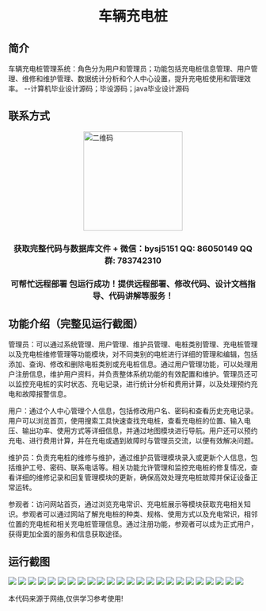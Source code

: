 <p><h1 align="center">车辆充电桩</h1></p>

## 简介
车辆充电桩管理系统：角色分为用户和管理员；功能包括充电桩信息管理、用户管理、维修和维护管理、数据统计分析和个人中心设置，提升充电桩使用和管理效率。    --计算机毕业设计源码；毕设源码；java毕业设计源码


## 联系方式
<img src="https://bs-1329754181.cos.ap-shanghai.myqcloud.com/wx.jpg" alt="二维码" style="display: block; margin: 0 auto;" width="200px">
<p><h3 align="center">获取完整代码与数据库文件 + 微信：bysj5151 QQ: 86050149 QQ群: 783742310</h3></p>
<p><h3 align="center">可帮忙远程部署 包运行成功！提供远程部署、修改代码、设计文档指导、代码讲解等服务！</h3></p>

## 功能介绍（完整见运行截图）
管理员：可以通过系统管理、用户管理、维护员管理、电桩类别管理、充电桩管理以及充电桩维修管理等功能模块，对不同类别的电桩进行详细的管理和编辑，包括添加、查询、修改和删除电桩类别或充电桩信息。通过用户管理功能，可以处理用户注册信息，维护用户资料，并负责整体系统功能的有效配置和维护。管理员还可以监控充电桩的实时状态、充电记录，进行统计分析和费用计算，以及处理预约充电和故障报警信息。

用户：通过个人中心管理个人信息，包括修改用户名、密码和查看历史充电记录。用户可以浏览首页，使用搜索工具快速查找充电桩，查看充电桩的位置、输入电压、输出功率、使用方式等详细信息，并通过地图模块进行导航。用户还可以预约充电、进行费用计算，并在充电或遇到故障时与管理员交流，以便有效解决问题。

维护员：负责充电桩的维修与维护，通过维护员管理模块录入或更新个人信息，包括维护工号、密码、联系电话等。相关功能允许管理和监控充电桩的修复情况，查看详细的维修记录和回复管理模块的更新，确保高效处理充电桩故障并保证设备正常运转。

参观者：访问网站首页，通过浏览充电常识、充电桩展示等模块获取充电相关知识。参观者可以通过网站了解充电桩的种类、规格、使用方式以及充电常识，相邻位置的充电桩和相关充电桩管理信息。通过注册功能，参观者可以成为正式用户，获得更加全面的服务和信息获取途径。


## 运行截图
![](https://bs-1329754181.cos.ap-shanghai.myqcloud.com/spring/VehicleChargingPile/img/001.jpg)
![](https://bs-1329754181.cos.ap-shanghai.myqcloud.com/spring/VehicleChargingPile/img/002.jpg)
![](https://bs-1329754181.cos.ap-shanghai.myqcloud.com/spring/VehicleChargingPile/img/003.jpg)
![](https://bs-1329754181.cos.ap-shanghai.myqcloud.com/spring/VehicleChargingPile/img/004.jpg)
![](https://bs-1329754181.cos.ap-shanghai.myqcloud.com/spring/VehicleChargingPile/img/005.jpg)
![](https://bs-1329754181.cos.ap-shanghai.myqcloud.com/spring/VehicleChargingPile/img/006.jpg)
![](https://bs-1329754181.cos.ap-shanghai.myqcloud.com/spring/VehicleChargingPile/img/007.jpg)
![](https://bs-1329754181.cos.ap-shanghai.myqcloud.com/spring/VehicleChargingPile/img/008.jpg)
![](https://bs-1329754181.cos.ap-shanghai.myqcloud.com/spring/VehicleChargingPile/img/009.jpg)
![](https://bs-1329754181.cos.ap-shanghai.myqcloud.com/spring/VehicleChargingPile/img/010.jpg)
![](https://bs-1329754181.cos.ap-shanghai.myqcloud.com/spring/VehicleChargingPile/img/011.jpg)
![](https://bs-1329754181.cos.ap-shanghai.myqcloud.com/spring/VehicleChargingPile/img/012.jpg)
![](https://bs-1329754181.cos.ap-shanghai.myqcloud.com/spring/VehicleChargingPile/img/013.jpg)
![](https://bs-1329754181.cos.ap-shanghai.myqcloud.com/spring/VehicleChargingPile/img/014.jpg)
![](https://bs-1329754181.cos.ap-shanghai.myqcloud.com/spring/VehicleChargingPile/img/015.jpg)
![](https://bs-1329754181.cos.ap-shanghai.myqcloud.com/spring/VehicleChargingPile/img/016.jpg)
![](https://bs-1329754181.cos.ap-shanghai.myqcloud.com/spring/VehicleChargingPile/img/017.jpg)
![](https://bs-1329754181.cos.ap-shanghai.myqcloud.com/spring/VehicleChargingPile/img/018.jpg)
![](https://bs-1329754181.cos.ap-shanghai.myqcloud.com/spring/VehicleChargingPile/img/019.jpg)
![](https://bs-1329754181.cos.ap-shanghai.myqcloud.com/spring/VehicleChargingPile/img/020.jpg)
![](https://bs-1329754181.cos.ap-shanghai.myqcloud.com/spring/VehicleChargingPile/img/021.jpg)
![](https://bs-1329754181.cos.ap-shanghai.myqcloud.com/spring/VehicleChargingPile/img/022.jpg)
![](https://bs-1329754181.cos.ap-shanghai.myqcloud.com/spring/VehicleChargingPile/img/023.jpg)
![](https://bs-1329754181.cos.ap-shanghai.myqcloud.com/spring/VehicleChargingPile/img/024.jpg)

<p>本代码来源于网络,仅供学习参考使用!</p>
